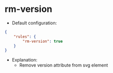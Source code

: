# rm-version

* Default configuration:
```json
{
	"rules": {
		"rm-version": true
	}
}
```
* Explanation:
	* Remove version attribute from svg element
